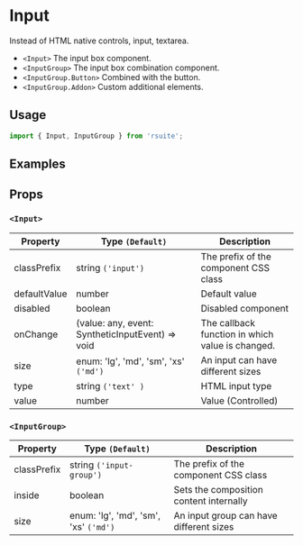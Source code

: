 # Input

Instead of HTML native controls, input, textarea.

- `<Input>` The input box component.
- `<InputGroup>` The input box combination component.
- `<InputGroup.Button>` Combined with the button.
- `<InputGroup.Addon>` Custom additional elements.

## Usage

```js
import { Input, InputGroup } from 'rsuite';
```

## Examples

<!--{demo}-->

## Props

### `<Input>`

| Property     | Type `(Default)`                                                   | Description                                      |
| ------------ | ------------------------------------------------------------------ | ------------------------------------------------ |
| classPrefix  | string `('input')`                                                 | The prefix of the component CSS class            |
| defaultValue | number                                                             | Default value                                    |
| disabled     | boolean                                                            | Disabled component                               |
| onChange     | (value: any, event: SyntheticInputEvent<HTMLInputElement>) => void | The callback function in which value is changed. |
| size         | enum: 'lg', 'md', 'sm', 'xs' `('md')`                              | An input can have different sizes                |
| type         | string `('text' )`                                                 | HTML input type                                  |
| value        | number                                                             | Value (Controlled)                               |

### `<InputGroup>`

| Property    | Type `(Default)`                      | Description                             |
| ----------- | ------------------------------------- | --------------------------------------- |
| classPrefix | string `('input-group')`              | The prefix of the component CSS class   |
| inside      | boolean                               | Sets the composition content internally |
| size        | enum: 'lg', 'md', 'sm', 'xs' `('md')` | An input group can have different sizes |
